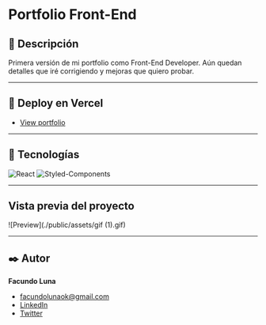 # Portfolio Front-End

## 📑 Descripción

Primera versión de mi portfolio como Front-End Developer. Aún quedan detalles que iré corrigiendo y mejoras que quiero probar.

---

## 🚀 Deploy en Vercel

- [View portfolio](https://facundoluna.vercel.app/)

---

## 🔧 Tecnologías

![React](https://img.shields.io/badge/React-20232A?style=for-the-badge&logo=react&logoColor=61DAFB)
![Styled-Components](https://img.shields.io/badge/styled--components-DB7093?style=for-the-badge&logo=styled-components&logoColor=white)

---

## Vista previa del proyecto

![Preview](./public/assets/gif (1).gif)

---

## ✒️ Autor

**Facundo Luna**

- [facundolunaok@gmail.com](facundolunaok@gmail.com)
- [LinkedIn](https://www.linkedin.com/in/facundoluna/)
- [Twitter](https://twitter.com/FacuFrontend)
